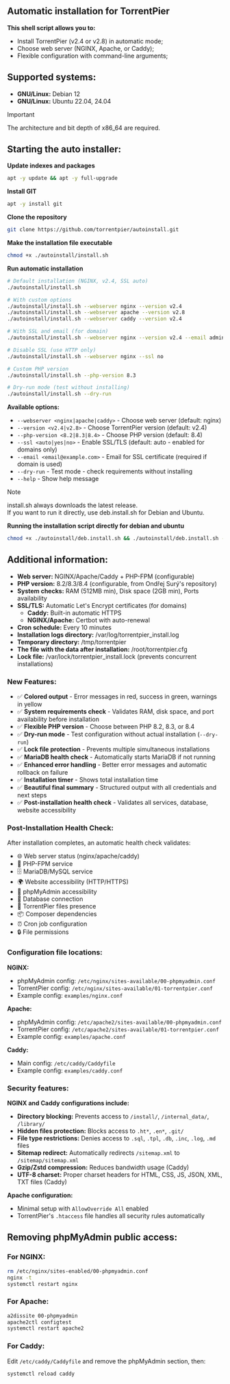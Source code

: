 ## Automatic installation for TorrentPier
**This shell script allows you to:**
- Install TorrentPier (v2.4 or v2.8) in automatic mode;
- Choose web server (NGINX, Apache, or Caddy);
- Flexible configuration with command-line arguments;
## Supported systems:
- **GNU/Linux:** Debian 12
- **GNU/Linux:** Ubuntu 22.04, 24.04
> [!IMPORTANT]
> The architecture and bit depth of x86_64 are required.
## Starting the auto installer:
**Update indexes and packages**
```bash
apt -y update && apt -y full-upgrade
```
**Install GIT**
```bash
apt -y install git
```
**Clone the repository**
```bash
git clone https://github.com/torrentpier/autoinstall.git
```
**Make the installation file executable**
```bash
chmod +x ./autoinstall/install.sh
```
**Run automatic installation**
```bash
# Default installation (NGINX, v2.4, SSL auto)
./autoinstall/install.sh

# With custom options
./autoinstall/install.sh --webserver nginx --version v2.4
./autoinstall/install.sh --webserver apache --version v2.8
./autoinstall/install.sh --webserver caddy --version v2.4

# With SSL and email (for domain)
./autoinstall/install.sh --webserver nginx --version v2.4 --email admin@example.com

# Disable SSL (use HTTP only)
./autoinstall/install.sh --webserver nginx --ssl no

# Custom PHP version
./autoinstall/install.sh --php-version 8.3

# Dry-run mode (test without installing)
./autoinstall/install.sh --dry-run
```

**Available options:**
- `--webserver <nginx|apache|caddy>` - Choose web server (default: nginx)
- `--version <v2.4|v2.8>` - Choose TorrentPier version (default: v2.4)
- `--php-version <8.2|8.3|8.4>` - Choose PHP version (default: 8.4)
- `--ssl <auto|yes|no>` - Enable SSL/TLS (default: auto - enabled for domains only)
- `--email <email@example.com>` - Email for SSL certificate (required if domain is used)
- `--dry-run` - Test mode - check requirements without installing
- `--help` - Show help message

> [!NOTE]
> install.sh always downloads the latest release.\
> If you want to run it directly, use deb.install.sh for Debian and Ubuntu.

**Running the installation script directly for debian and ubuntu**
```bash
chmod +x ./autoinstall/deb.install.sh && ./autoinstall/deb.install.sh --webserver nginx --version v2.4
```
## Additional information:
- **Web server:** NGINX/Apache/Caddy + PHP-FPM (configurable)
- **PHP version:** 8.2/8.3/8.4 (configurable, from Ondřej Surý's repository)
- **System checks:** RAM (512MB min), Disk space (2GB min), Ports availability
- **SSL/TLS:** Automatic Let's Encrypt certificates (for domains)
  - **Caddy:** Built-in automatic HTTPS
  - **NGINX/Apache:** Certbot with auto-renewal
- **Cron schedule:** Every 10 minutes
- **Installation logs directory:** /var/log/torrentpier_install.log
- **Temporary directory:** /tmp/torrentpier
- **The file with the data after installation:** /root/torrentpier.cfg
- **Lock file:** /var/lock/torrentpier_install.lock (prevents concurrent installations)

### New Features:
- ✅ **Colored output** - Error messages in red, success in green, warnings in yellow
- ✅ **System requirements check** - Validates RAM, disk space, and port availability before installation
- ✅ **Flexible PHP version** - Choose between PHP 8.2, 8.3, or 8.4
- ✅ **Dry-run mode** - Test configuration without actual installation (`--dry-run`)
- ✅ **Lock file protection** - Prevents multiple simultaneous installations
- ✅ **MariaDB health check** - Automatically starts MariaDB if not running
- ✅ **Enhanced error handling** - Better error messages and automatic rollback on failure
- ✅ **Installation timer** - Shows total installation time
- ✅ **Beautiful final summary** - Structured output with all credentials and next steps
- ✅ **Post-installation health check** - Validates all services, database, website accessibility

### Post-Installation Health Check:
After installation completes, an automatic health check validates:
- 🌐 Web server status (nginx/apache/caddy)
- 🐘 PHP-FPM service
- 🗄️ MariaDB/MySQL service
- 🌍 Website accessibility (HTTP/HTTPS)
- 💾 phpMyAdmin accessibility
- 🔗 Database connection
- 📁 TorrentPier files presence
- 📦 Composer dependencies
- ⏰ Cron job configuration
- 🔒 File permissions

### Configuration file locations:
**NGINX:**
- phpMyAdmin config: `/etc/nginx/sites-available/00-phpmyadmin.conf`
- TorrentPier config: `/etc/nginx/sites-available/01-torrentpier.conf`
- Example config: `examples/nginx.conf`

**Apache:**
- phpMyAdmin config: `/etc/apache2/sites-available/00-phpmyadmin.conf`
- TorrentPier config: `/etc/apache2/sites-available/01-torrentpier.conf`
- Example config: `examples/apache.conf`

**Caddy:**
- Main config: `/etc/caddy/Caddyfile`
- Example config: `examples/caddy.conf`

### Security features:

**NGINX and Caddy configurations include:**
- **Directory blocking:** Prevents access to `/install/`, `/internal_data/`, `/library/`
- **Hidden files protection:** Blocks access to `.ht*`, `.en*`, `.git/`
- **File type restrictions:** Denies access to `.sql`, `.tpl`, `.db`, `.inc`, `.log`, `.md` files
- **Sitemap redirect:** Automatically redirects `/sitemap.xml` to `/sitemap/sitemap.xml`
- **Gzip/Zstd compression:** Reduces bandwidth usage (Caddy)
- **UTF-8 charset:** Proper charset headers for HTML, CSS, JS, JSON, XML, TXT files (Caddy)

**Apache configuration:**
- Minimal setup with `AllowOverride All` enabled
- TorrentPier's `.htaccess` file handles all security rules automatically

## Removing phpMyAdmin public access:

### For NGINX:
```bash
rm /etc/nginx/sites-enabled/00-phpmyadmin.conf
nginx -t
systemctl restart nginx
```

### For Apache:
```bash
a2dissite 00-phpmyadmin
apache2ctl configtest
systemctl restart apache2
```

### For Caddy:
Edit `/etc/caddy/Caddyfile` and remove the phpMyAdmin section, then:
```bash
systemctl reload caddy
```
